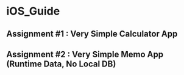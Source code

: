 # iOS_Guide
## Assignment #1 : Very Simple Calculator App
## Assignment #2 : Very Simple Memo App (Runtime Data, No Local DB)
